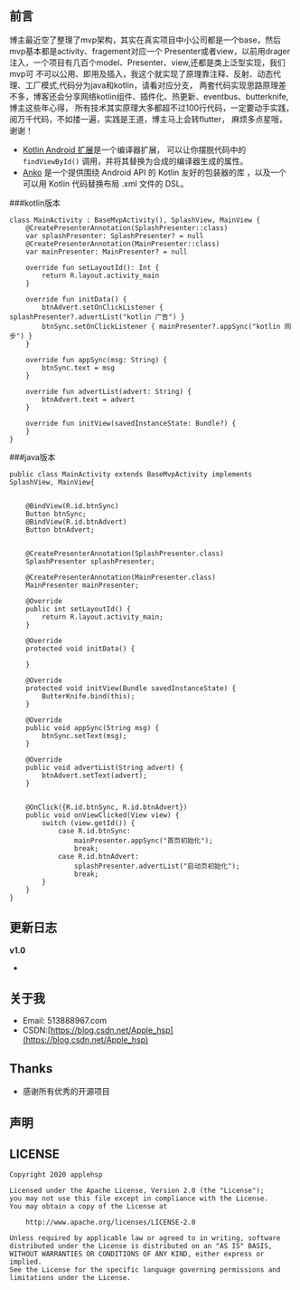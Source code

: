 ## 前言

  博主最近空了整理了mvp架构，其实在真实项目中小公司都是一个base，然后mvp基本都是activity、fragement对应一个
Presenter或者view，以前用drager注入，一个项目有几百个model、Presenter、view,还都是类上泛型实现，我们mvp可
不可以公用、即用及插入，我这个就实现了原理靠注释、反射、动态代理、工厂模式,代码分为java和kotlin，请看对应分支，
两套代码实现思路原理差不多，博客还会分享网络kotlin组件、插件化、热更新、eventbus、butterknife,博主这些年心得，
所有技术其实原理大多都超不过100行代码，一定要动手实践，阅万千代码，不如搂一遍，实践是王道，博主马上会转flutter，
麻烦多点星哦，谢谢！

- [Kotlin Android 扩展](https://www.kotlincn.net/docs/tutorials/android-plugin.html)是一个编译器扩展， 可以让你摆脱代码中的 `findViewById()` 调用，并将其替换为合成的编译器生成的属性。
- [Anko](http://github.com/kotlin/anko) 是一个提供围绕 Android API 的 Kotlin 友好的包装器的库 ，以及一个可以用 Kotlin 代码替换布局 .xml 文件的 DSL。


###kotlin版本
```
class MainActivity : BaseMvpActivity(), SplashView, MainView {
    @CreatePresenterAnnotation(SplashPresenter::class)
    var splashPresenter: SplashPresenter? = null
    @CreatePresenterAnnotation(MainPresenter::class)
    var mainPresenter: MainPresenter? = null

    override fun setLayoutId(): Int {
        return R.layout.activity_main
    }

    override fun initData() {
        btnAdvert.setOnClickListener { splashPresenter?.advertList("kotlin 广告") }
        btnSync.setOnClickListener { mainPresenter?.appSync("kotlin 同步") }
    }

    override fun appSync(msg: String) {
        btnSync.text = msg
    }

    override fun advertList(advert: String) {
        btnAdvert.text = advert
    }

    override fun initView(savedInstanceState: Bundle?) {
    }
}
```

###java版本
```
public class MainActivity extends BaseMvpActivity implements SplashView, MainView{


    @BindView(R.id.btnSync)
    Button btnSync;
    @BindView(R.id.btnAdvert)
    Button btnAdvert;


    @CreatePresenterAnnotation(SplashPresenter.class)
    SplashPresenter splashPresenter;

    @CreatePresenterAnnotation(MainPresenter.class)
    MainPresenter mainPresenter;

    @Override
    public int setLayoutId() {
        return R.layout.activity_main;
    }

    @Override
    protected void initData() {

    }

    @Override
    protected void initView(Bundle savedInstanceState) {
        ButterKnife.bind(this);
    }

    @Override
    public void appSync(String msg) {
        btnSync.setText(msg);
    }

    @Override
    public void advertList(String advert) {
        btnAdvert.setText(advert);
    }


    @OnClick({R.id.btnSync, R.id.btnAdvert})
    public void onViewClicked(View view) {
        switch (view.getId()) {
            case R.id.btnSync:
                mainPresenter.appSync("首页初始化");
                break;
            case R.id.btnAdvert:
                splashPresenter.advertList("启动页初始化");
                break;
        }
    }
}
```
## 更新日志

**v1.0**

 - 

## 关于我

 - Email: 513888967.com
 - CSDN:[https://blog.csdn.net/Apple_hsp](https://blog.csdn.net/Apple_hsp)

## Thanks

- 感谢所有优秀的开源项目

## 声明

## LICENSE

```
Copyright 2020 applehsp

Licensed under the Apache License, Version 2.0 (the "License");
you may not use this file except in compliance with the License.
You may obtain a copy of the License at

    http://www.apache.org/licenses/LICENSE-2.0

Unless required by applicable law or agreed to in writing, software
distributed under the License is distributed on an "AS IS" BASIS,
WITHOUT WARRANTIES OR CONDITIONS OF ANY KIND, either express or implied.
See the License for the specific language governing permissions and
limitations under the License.
```

